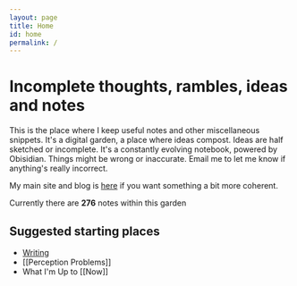 ```yaml
---
layout: page
title: Home
id: home
permalink: /
---
```


# Incomplete thoughts, rambles, ideas and notes

This is the place where I keep useful notes and other miscellaneous snippets. It's a digital garden, a place where ideas compost. Ideas are half sketched or incomplete. It's a constantly evolving notebook, powered by Obisidian. Things might be wrong or inaccurate. Email me to let me know if anything's really incorrect.

My main site and blog is [here](https://www.davidralphlewis.co.uk) if you want something a bit more coherent.

Currently there are **276** notes within this garden

## Suggested starting places

- [Writing](https://notes.davidralphlewis.co.uk/writing)
- [[Perception Problems]]
- What I'm Up to [[Now]]


<style>
  .wrapper {
    max-width: 46em;
  }
</style>
